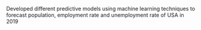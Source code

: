 Developed different predictive models using machine learning techniques to forecast population, employment rate and unemployment rate of USA in 2019
